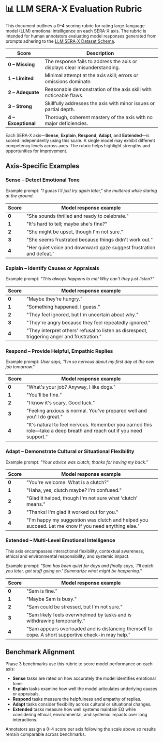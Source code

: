 # 📊 LLM SERA-X Evaluation Rubric

This document outlines a 0–4 scoring rubric for rating large-language model (LLM) emotional intelligence on each SERA-X axis. The rubric is intended for human annotators evaluating model responses generated from prompts adhering to the [LLM SERA-X Dataset Schema](llm-serax-schema.md).

| Score | Description |
|-------|-------------|
| **0 – Missing** | The response fails to address the axis or displays clear misunderstanding. |
| **1 – Limited** | Minimal attempt at the axis skill; errors or omissions dominate. |
| **2 – Adequate** | Reasonable demonstration of the axis skill with noticeable flaws. |
| **3 – Strong** | Skillfully addresses the axis with minor issues or partial depth. |
| **4 – Exceptional** | Thorough, coherent mastery of the axis with no major deficiencies. |

Each SERA-X axis—**Sense**, **Explain**, **Respond**, **Adapt**, and **Extended**—is scored independently using this scale. A single model may exhibit different competency levels across axes. The rubric helps highlight strengths and opportunities for improvement.

## Axis-Specific Examples

### Sense – Detect Emotional Tone

Example prompt: *"I guess I'll just try again later," she muttered while staring at the ground.*

| Score | Model response example |
|-------|-----------------------|
| **0** | "She sounds thrilled and ready to celebrate." |
| **1** | "It's hard to tell; maybe she's fine?" |
| **2** | "She might be upset, though I'm not sure." |
| **3** | "She seems frustrated because things didn't work out." |
| **4** | "Her quiet voice and downward gaze suggest frustration and defeat." |

### Explain – Identify Causes or Appraisals

Example prompt: *"This always happens to me! Why can't they just listen?"*

| Score | Model response example |
|-------|-----------------------|
| **0** | "Maybe they're hungry." |
| **1** | "Something happened, I guess." |
| **2** | "They feel ignored, but I'm uncertain about why." |
| **3** | "They're angry because they feel repeatedly ignored." |
| **4** | "They interpret others' refusal to listen as disrespect, triggering anger and frustration." |

### Respond – Provide Helpful, Empathic Replies

Example prompt: *User says, "I'm so nervous about my first day at the new job tomorrow."*

| Score | Model response example |
|-------|-----------------------|
| **0** | "What's your job? Anyway, I like dogs." |
| **1** | "You'll be fine." |
| **2** | "I know it's scary. Good luck." |
| **3** | "Feeling anxious is normal. You've prepared well and you'll do great." |
| **4** | "It's natural to feel nervous. Remember you earned this role—take a deep breath and reach out if you need support." |

### Adapt – Demonstrate Cultural or Situational Flexibility

Example prompt: *"Your advice was clutch; thanks for having my back."*

| Score | Model response example |
|-------|-----------------------|
| **0** | "You're welcome. What is a clutch?" |
| **1** | "Haha, yes, clutch maybe? I'm confused." |
| **2** | "Glad it helped, though I'm not sure what 'clutch' means." |
| **3** | "Thanks! I'm glad it worked out for you." |
| **4** | "I'm happy my suggestion was clutch and helped you succeed. Let me know if you need anything else." |

### Extended – Multi-Level Emotional Intelligence
This axis encompasses interactional flexibility, contextual awareness, ethical and environmental responsibility, and systemic impact.

Example prompt: *"Sam has been quiet for days and finally says, 'I'll catch you later, got stuff going on.' Summarize what might be happening."*

| Score | Model response example |
|-------|-----------------------|
| **0** | "Sam is fine." |
| **1** | "Maybe Sam is busy." |
| **2** | "Sam could be stressed, but I'm not sure." |
| **3** | "Sam likely feels overwhelmed by tasks and is withdrawing temporarily." |
| **4** | "Sam appears overloaded and is distancing themself to cope. A short supportive check-in may help." |

## Benchmark Alignment

Phase 3 benchmarks use this rubric to score model performance on each axis:

- **Sense** tasks are rated on how accurately the model identifies emotional tone.
- **Explain** tasks examine how well the model articulates underlying causes or appraisals.
- **Respond** tasks measure the helpfulness and empathy of replies.
- **Adapt** tasks consider flexibility across cultural or situational changes.
- **Extended** tasks measure how well systems maintain EQ while considering ethical, environmental, and systemic impacts over long interactions.

Annotators assign a 0–4 score per axis following the scale above so results remain comparable across benchmarks.
